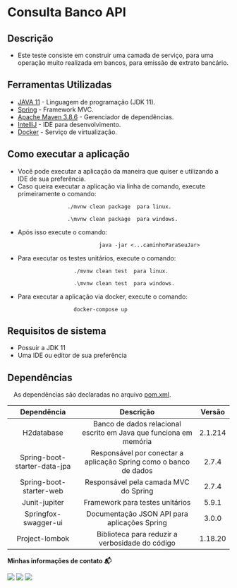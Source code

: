 # Consulta Banco API

## Descrição

- Este teste consiste em construir uma camada de serviço, para uma operação muito realizada em
  bancos, para emissão de extrato bancário.

## Ferramentas Utilizadas

* [JAVA 11](https://www.java.com/pt-BR/) - Linguagem de programação (JDK 11).
* [Spring](https://spring.io/projects/spring-boot) - Framework MVC.
* [Apache Maven 3.8.6](https://maven.apache.org/) - Gerenciador de dependências.
* [IntelliJ](https://www.jetbrains.com/idea/) - IDE para desenvolvimento.
* [Docker](https://www.docker.com/) - Serviço de virtualização.

## Como executar a aplicação

- Você pode executar a aplicação da maneira que quiser e utilizando a IDE de sua preferência.
- Caso queira executar a aplicação via linha de comando, execute primeiramente o comando:

```
                   ./mvnw clean package  para linux.

                   .\mvnw clean package  para windows.
```

- Após isso execute o comando:

```
                             java -jar <...caminhoParaSeuJar>
```

- Para executar os testes unitários, execute o comando:

```
                     ./mvnw clean test  para linux.

                     .\mvnw clean test  para windows.
```

- Para executar a aplicação via docker, execute o comando:

```
                     docker-compose up 
```

## Requisitos de sistema

- Possuir a JDK 11
- Uma IDE ou editor de sua preferência

## Dependências

&emsp;As dependências são declaradas no
arquivo [pom.xml](https://github.com/andersonhsporto/api-consulta-banco/blob/master/pom.xml).

|         Dependência          |                             Descrição                             | Versão  |
|:----------------------------:|:-----------------------------------------------------------------:|:-------:|
|          H2database          | Banco de dados relacional escrito em Java que funciona em memória | 2.1.214 |
| Spring-boot-starter-data-jpa | Responsável por conectar a aplicação Spring como o banco de dados |  2.7.4  |
|   Spring-boot-starter-web    |               Responsável pela camada MVC do Spring               |  2.7.4  |
|        Junit-jupiter         |                  Framework para testes unitários                  |  5.9.1  |
|     Springfox-swagger-ui     |           Documentação JSON API para aplicações Spring            |  3.0.0  |
|        Project-lombok        |          Biblioteca para reduzir a verbosidade do código          | 1.18.20 |

<p align=left> <b>Minhas informações de contato 📬</b></p>
<p align=left>
<a href="https://github.com/andersonhsporto" target="_blank"><img src="https://img.shields.io/badge/Github-181717?logo=Github&logoColor=white"/></a>  
<a href="mailto:anderson.higo2@gmail.com" target="_blank"><img src="https://img.shields.io/badge/Gmail-EA4335?logo=Gmail&logoColor=white"/></a>
<a href= "https://www.linkedin.com/in/andersonhsporto/"target="_blank"><img src="https://img.shields.io/badge/linkedin-%230077B5.svg?logo=linkedin&logoColor=white"/></a>
</p>